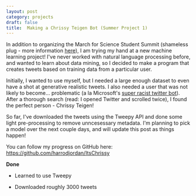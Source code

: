 ```yaml
---
layout: post
category: projects
draft: false
title:  Making a Chrissy Teigen Bot (Summer Project 1)
---
```


In addition to organizing the March for Science Student Summit (shameless plug - more information [here](https://harrodjordan.github.io/posts/ScienceYouthSummit )), I am trying my hand at a new machine learning project! I've never worked with natural language processing before, and wanted to learn about data mining, so I decided to make a program that creates tweets based on training data from a particular user. 

Initially, I wanted to use myself, but I needed a large enough dataset to even have a shot at generative realistic tweets. I also needed a user that was not likely to become... problematic (a la Microsoft's [super racist twitter bot](https://www.theverge.com/2016/3/24/11297050/tay-microsoft-chatbot-racist)). After a thorough search  (read: I opened Twitter and scrolled twice), I found the perfect person - Chrissy Teigen! 

So far, I've downloaded the tweets using the Tweepy API and done some light pre-processing to remove unncesessary metadata. I'm planning to pick a model over the next couple days, and will update this post as things happen! 

You can follow my progress on GitHub here:  https://github.com/harrodjordan/ItsChrissy

**Done**

* Learned to use Tweepy 

* Downloaded roughly 3000 tweets 

